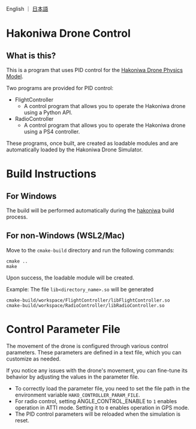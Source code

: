 English ｜ [日本語](README-ja.md)

# Hakoniwa Drone Control

## What is this?

This is a program that uses PID control for the [Hakoniwa Drone Physics Model](https://github.com/toppers/hakoniwa-px4sim/blob/main/drone_physics/README-ja.md).

Two programs are provided for PID control:

- FlightController
  - A control program that allows you to operate the Hakoniwa drone using a Python API.
- RadioController
  - A control program that allows you to operate the Hakoniwa drone using a PS4 controller.

These programs, once built, are created as loadable modules and are automatically loaded by the Hakoniwa Drone Simulator.


# Build Instructions

## For Windows

The build will be performed automatically during the [hakoniwa](https://github.com/toppers/hakoniwa-px4sim/tree/main/hakoniwa) build process.

## For non-Windows (WSL2/Mac)

Move to the `cmake-build` directory and run the following commands:

```
cmake ..
make
```

Upon success, the loadable module will be created.

Example: The file `lib<directory_name>.so` will be generated
```
cmake-build/workspace/FlightController/libFlightController.so 
cmake-build/workspace/RadioController/libRadioController.so 
```

# Control Parameter File

The movement of the drone is configured through various control parameters. These parameters are defined in a text file, which you can customize as needed.

If you notice any issues with the drone's movement, you can fine-tune its behavior by adjusting the values in the parameter file.

- To correctly load the parameter file, you need to set the file path in the environment variable `HAKO_CONTROLLER_PARAM_FILE`.
- For radio control, setting ANGLE_CONTROL_ENABLE to `1` enables operation in ATTI mode. Setting it to `0` enables operation in GPS mode.
- The PID control parameters will be reloaded when the simulation is reset.